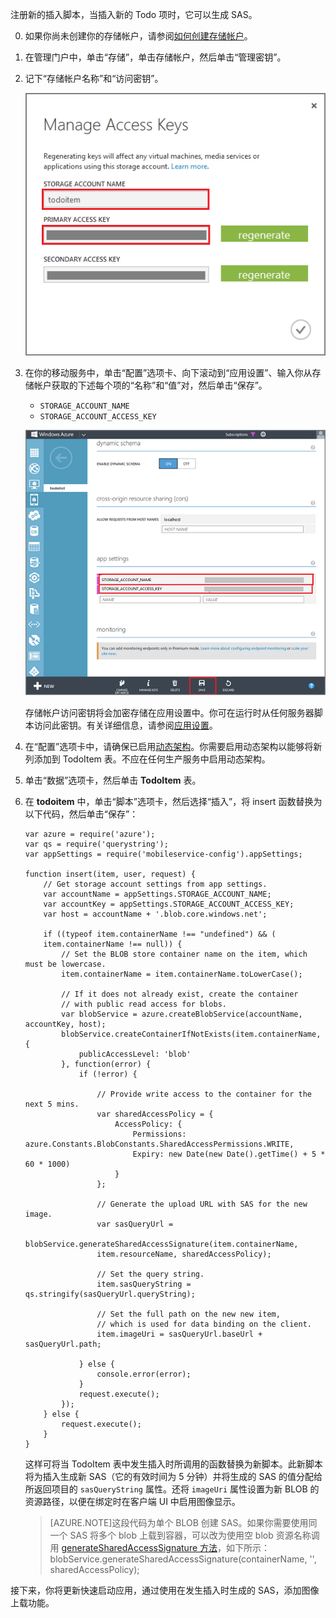 注册新的插入脚本，当插入新的 Todo 项时，它可以生成 SAS。

0. 如果你尚未创建你的存储帐户，请参阅[如何创建存储帐户](/documentation/articles/storage-create-storage-account)。

1. 在管理门户中，单击“存储”，单击存储帐户，然后单击“管理密钥”。

2. 记下“存储帐户名称”和“访问密钥”。

   	![](./media/mobile-services-configure-blob-storage/mobile-blob-storage-account-keys.png)

3. 在你的移动服务中，单击“配置”选项卡、向下滚动到“应用设置”、输入你从存储帐户获取的下述每个项的“名称”和“值”对，然后单击“保存”。

	+ `STORAGE_ACCOUNT_NAME`
	+ `STORAGE_ACCOUNT_ACCESS_KEY`

	![](./media/mobile-services-configure-blob-storage/mobile-blob-storage-app-settings.png)

	存储帐户访问密钥将会加密存储在应用设置中。你可在运行时从任何服务器脚本访问此密钥。有关详细信息，请参阅[应用设置]。

4. 在“配置”选项卡中，请确保已启用[动态架构](http://msdn.microsoft.com/zh-cn/library/windowsazure/b6bb7d2d-35ae-47eb-a03f-6ee393e170f7)。你需要启用动态架构以能够将新列添加到 TodoItem 表。不应在任何生产服务中启用动态架构。

5. 单击“数据”选项卡，然后单击 **TodoItem** 表。


6.  在 **todoitem** 中，单击“脚本”选项卡，然后选择“插入”，将 insert 函数替换为以下代码，然后单击“保存”：

		var azure = require('azure');
		var qs = require('querystring');
		var appSettings = require('mobileservice-config').appSettings;
		
		function insert(item, user, request) {
		    // Get storage account settings from app settings. 
		    var accountName = appSettings.STORAGE_ACCOUNT_NAME;
		    var accountKey = appSettings.STORAGE_ACCOUNT_ACCESS_KEY;
		    var host = accountName + '.blob.core.windows.net';
		
		    if ((typeof item.containerName !== "undefined") && (
		    item.containerName !== null)) {
		        // Set the BLOB store container name on the item, which must be lowercase.
		        item.containerName = item.containerName.toLowerCase();
		
		        // If it does not already exist, create the container 
		        // with public read access for blobs.        
		        var blobService = azure.createBlobService(accountName, accountKey, host);
		        blobService.createContainerIfNotExists(item.containerName, {
		            publicAccessLevel: 'blob'
		        }, function(error) {
		            if (!error) {
		
		                // Provide write access to the container for the next 5 mins.        
		                var sharedAccessPolicy = {
		                    AccessPolicy: {
		                        Permissions: azure.Constants.BlobConstants.SharedAccessPermissions.WRITE,
		                        Expiry: new Date(new Date().getTime() + 5 * 60 * 1000)
		                    }
		                };
		
		                // Generate the upload URL with SAS for the new image.
		                var sasQueryUrl = 
		                blobService.generateSharedAccessSignature(item.containerName, 
		                item.resourceName, sharedAccessPolicy);
		
		                // Set the query string.
		                item.sasQueryString = qs.stringify(sasQueryUrl.queryString);
		
		                // Set the full path on the new new item, 
		                // which is used for data binding on the client. 
		                item.imageUri = sasQueryUrl.baseUrl + sasQueryUrl.path;
		
		            } else {
		                console.error(error);
		            }
		            request.execute();
		        });
		    } else {
		        request.execute();
		    }
		}

   	这样可将当 TodoItem 表中发生插入时所调用的函数替换为新脚本。此新脚本将为插入生成新 SAS（它的有效时间为 5 分钟）并将生成的 SAS 的值分配给所返回项目的 `sasQueryString` 属性。还将 `imageUri` 属性设置为新 BLOB 的资源路径，以便在绑定时在客户端 UI 中启用图像显示。

	>[AZURE.NOTE]这段代码为单个 BLOB 创建 SAS。如果你需要使用同一个 SAS 将多个 blob 上载到容器，可以改为使用空 blob 资源名称调用 [generateSharedAccessSignature 方法](http://go.microsoft.com/fwlink/?LinkId=390455)</a>，如下所示：  
 	blobService.generateSharedAccessSignature(containerName, '', sharedAccessPolicy);

接下来，你将更新快速启动应用，通过使用在发生插入时生成的 SAS，添加图像上载功能。
 
<!-- Anchors. -->

<!-- Images. -->

<!-- URLs. -->
[应用设置]: http://msdn.microsoft.com/zh-cn/library/windowsazure/b6bb7d2d-35ae-47eb-a03f-6ee393e170f7

<!---HONumber=74-->